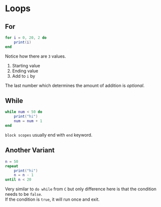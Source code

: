 # Loops

## For

```lua
for i = 0, 20, 2 do
	print(i)
end
```

Notice how there are `3` values.

1. Starting value
2. Ending value
3. Add to `i` by

The last number which determines the amount of addition is _optional_.

## While

```lua
while num < 50 do
	print("hi")
	num = num + 1
end
```

`block scopes` usually end with `end` keyword.

## Another Variant

```lua
n = 50
repeat
	print("hi")
	n = n - 1
until n < 20
```

Very similar to `do while` from `C` but only difference here is that the condition needs to be `false`.  
If the condition is `true`, it will run once and exit.